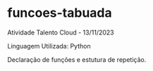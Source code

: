 # funcoes-tabuada

Atividade Talento Cloud - 13/11/2023

Linguagem Utilizada: Python

Declaração de funções e estutura de repetição.
